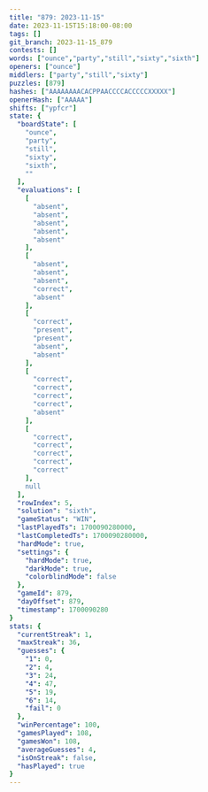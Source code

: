 ```yaml
---
title: "879: 2023-11-15"
date: 2023-11-15T15:18:00-08:00
tags: []
git_branch: 2023-11-15_879
contests: []
words: ["ounce","party","still","sixty","sixth"]
openers: ["ounce"]
middlers: ["party","still","sixty"]
puzzles: [879]
hashes: ["AAAAAAAACACPPAACCCCACCCCCXXXXX"]
openerHash: ["AAAAA"]
shifts: ["ypfcr"]
state: {
  "boardState": [
    "ounce",
    "party",
    "still",
    "sixty",
    "sixth",
    ""
  ],
  "evaluations": [
    [
      "absent",
      "absent",
      "absent",
      "absent",
      "absent"
    ],
    [
      "absent",
      "absent",
      "absent",
      "correct",
      "absent"
    ],
    [
      "correct",
      "present",
      "present",
      "absent",
      "absent"
    ],
    [
      "correct",
      "correct",
      "correct",
      "correct",
      "absent"
    ],
    [
      "correct",
      "correct",
      "correct",
      "correct",
      "correct"
    ],
    null
  ],
  "rowIndex": 5,
  "solution": "sixth",
  "gameStatus": "WIN",
  "lastPlayedTs": 1700090280000,
  "lastCompletedTs": 1700090280000,
  "hardMode": true,
  "settings": {
    "hardMode": true,
    "darkMode": true,
    "colorblindMode": false
  },
  "gameId": 879,
  "dayOffset": 879,
  "timestamp": 1700090280
}
stats: {
  "currentStreak": 1,
  "maxStreak": 36,
  "guesses": {
    "1": 0,
    "2": 4,
    "3": 24,
    "4": 47,
    "5": 19,
    "6": 14,
    "fail": 0
  },
  "winPercentage": 100,
  "gamesPlayed": 108,
  "gamesWon": 108,
  "averageGuesses": 4,
  "isOnStreak": false,
  "hasPlayed": true
}
---
```

<!-- more -->
